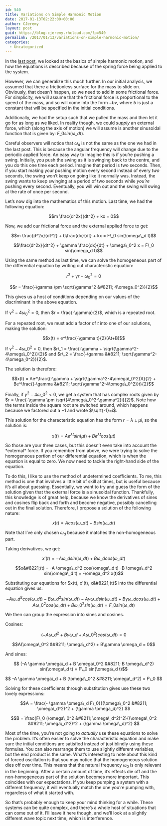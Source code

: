 ```yaml
---
id: 540
title: Variations on Simple Harmonic Motion
date: 2017-01-13T02:22:00+00:00
author: CJeremy
layout: post
guid: https://blog-cjeremy.rhcloud.com/?p=540
permalink: /2017/01/13/variations-on-simple-harmonic-motion/
categories:
  - Uncategorized
---
```

In the [last post](http://blog-cjeremy.rhcloud.com/2016/12/23/simple-harmonic-motion/), we looked at the basics of simple harmonic motion, and how the equations is described because of the spring force being applied to the system.

However, we can generalize this much further. In our initial analysis, we assumed that there a frictionless surface for the mass to slide on. Obviously, that doesn&#8217;t happen, so we need to add in some frictional force. For simplicity, we will assume that the frictional force is proportional to the speed of the mass, and so will come into the form $-bv$, where $b$ is just a constant that will be specified in the initial conditions.

Additionally, we had the setup such that we pulled the mass and then let it go for as long as we liked. In reality though, we could _supply_ an external force, which (along the axis of motion) we will assume is another sinusoidal function that is given by: $F\_0 sin(\omega\_d t)$.

Careful observers will notice that $\omega_d$ is not the same as the one we had in the last post. This is because the angular frequency will change due to the periodic applied force. An easy way to imagine this is if you&#8217;re pushing a swing. Initially, you push the swing as it is swinging back to the centre, and you do this one time each period. Imagine that period is two seconds. Then, if you start making your pushing motion every second instead of every _two_ seconds, the swing won&#8217;t keep on going like it normally was. Instead, the swing wants to keep swinging at a period of two seconds while _you&#8217;re_ pushing every second. Eventually, you will win out and the swing will swing at the rate of once per second.

Let&#8217;s now dig into the mathematics of this motion. Last time, we had the following equation:

$$m \frac{d^2x}{dt^2} + kx = 0$$

Now, we add our frictional force and the external applied force to get:

$$m \frac{d^2x}{dt^2} + b\frac{dx}{dt} + kx = F\_0 sin(\omega\_d t)$$

$$\frac{d^2x}{dt^2} + \gamma \frac{dx}{dt} + \omega\_0^2 x = F\_0 sin(\omega_d t)$$

Using the same method as last time, we can solve the homogeneous part of the differential equation by writing out characteristic equation:

$$r^2 + \gamma r + \omega_0^2 = 0$$
  
$$r = \frac{-\gamma \pm \sqrt{\gamma^2 &#8211; 4\omega_0^2}}{2}$$

This gives us a host of conditions depending on our values of the discriminant in the above equation.

If $\gamma^2-4\omega_0^2 = 0$, then $r = \frac{-\gamma}{2}$, which is a repeated root.

For a repeated root, we must add a factor of $t$ into one of our solutions, making the solution:

$$x(t) = e^\frac{-\gamma t}{2}(At+B)$$

If $\gamma^2-4\omega\_0^2 \gt 0$, then $r\_1 = \frac{-\gamma + \sqrt{\gamma^2-4\omega\_0^2}}{2}$ and $r\_2 = \frac{-\gamma &#8211; \sqrt{\gamma^2-4\omega_0^2}}{2}$.

The solution is therefore:

$$x(t) = Ae^\frac{(-\gamma + \sqrt{\gamma^2-4\omega\_0^2})t}{2} + Be^\frac{(-\gamma &#8211; \sqrt{\gamma^2-4\omega\_0^2})t}{2}$$

Finally, if $\gamma^2-4\omega\_0^2 \lt 0$, we get a system that has complex roots given by $r = \frac{-\gamma \pm \sqrt{4\omega\_0^2-\gamma^2}i}{2}$. Note how the terms inside the square root are switched around, which happens because we factored out a $-1$ and wrote $\sqrt{-1}=i$.

This solution for the characteristic equation has the form $r = \lambda \pm \mu i$, so the solution is:

$$x(t) = Ae^{\lambda t}sin( \mu t) + Be^{\lambda t}cos( \mu t)$$

So those are your three cases, but this doesn&#8217;t even take into account the \*external\* force. If you remember from above, we were trying to solve the homogeneous portion of our differential equation, which is when the equation is equal to zero. We now need to tackle the right-hand side of the equation.

To do this, I like to use the method of undetermined coefficients. To me, this method is one that involves a little bit of skill at times, but is useful because it&#8217;s all about guessing. Essentially, we want to try and guess the form of the solution given that the external force is a sinusoidal function. Thankfully, this knowledge is of great help, because we know the derivatives of sines and cosines flip back and forth and become negative, possibly cancelling out in the final solution. Therefore, I propose a solution of the following nature:

$$x(t) = Acos(\omega\_d t) + Bsin(\omega\_d t)$$

Note that I&#8217;ve only chosen $\omega_d$ because it matches the non-homogeneous part.

Taking derivatives, we get:

$$x'(t) = -A \omega\_d sin(\omega\_d t) + B \omega\_d cos(\omega\_d t)$$
  
$$x&#8221;(t) = -A \omega\_d^2 cos(\omega\_d t) -B \omega\_d^2 sin(\omega\_d t) = -\omega_d^2 x(t)$$

Substituting our equations for $x(t), x'(t), x&#8221;(t)$ into the differential equation gives us:

$$ -A \omega\_d^2 cos(\omega\_d t) -B \omega\_d^2 sin(\omega\_d t) -A \gamma \omega\_d sin(\omega\_d t) + B \gamma \omega\_d cos(\omega\_d t) + A \omega\_0^2 cos(\omega\_d t) + B \omega\_0^2 sin(\omega\_d t) = F\_0 sin(\omega\_d t)$$

We then can group the expression into sines and cosines.

Cosines:

$$ (-A \omega\_d^2 + B \gamma \omega\_d + A \omega\_0^2) cos(\omega\_d t) = 0$$

$$A(\omega\_0^2 &#8211; \omega\_d^2) + B\gamma \omega_d = 0$$

And sines:

$$ (-A \gamma \omega\_d + B \omega\_0^2 &#8211; B \omega\_d^2) sin(\omega\_d t) = F\_0 sin(\omega\_d t)$$

$$ -A \gamma \omega\_d + B (\omega\_0^2 &#8211; \omega\_d^2) = F\_0 $$

Solving for these coefficients through substitution gives use these two lovely expressions:

$$A = \frac{- \gamma \omega\_d F\_0}{(\omega\_0^2 &#8211; \omega\_d^2)^2 + (\gamma \omega_d)^2} $$

$$B = \frac{F\_0 (\omega\_0^2 &#8211; \omega\_d^2)^2}{(\omega\_0^2 &#8211; \omega\_d^2)^2 + (\gamma \omega\_d)^2} $$

Most of the time, you&#8217;re not going to _actually_ use these equations to solve the problem. It&#8217;s often easier to solve the characteristic equation and make sure the initial conditions are satisfied instead of just blindly using these formulas. You can also rearrange them to use slightly different variables, but the end product is the same. What&#8217;s interesting to note about this kind of forced oscillation is that you may notice that the homogeneous solution dies off over time. This means that the natural frequency $\omega_0$ is only relevant in the beginning. After a certain amount of time, it&#8217;s effects die off and the non-homogeneous part of the solution becomes more important. This coincides with our expectations. If you keep pumping a system with a different frequency, it will eventually match the one you&#8217;re pumping with, regardless of what it started with.

So that&#8217;s probably enough to keep your mind thinking for a while. These systems can be quite complex, and there&#8217;s a whole host of situations that can come out of it. I&#8217;ll leave it here though, and we&#8217;ll look at a slightly different wave topic next time, which is interference.